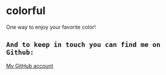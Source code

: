 # colorful
One way to enjoy your favorite color! 


## `And to keep in touch you can find me on Github:`

 [My GitHub account](https://github.com/Omar-Alhalaika)